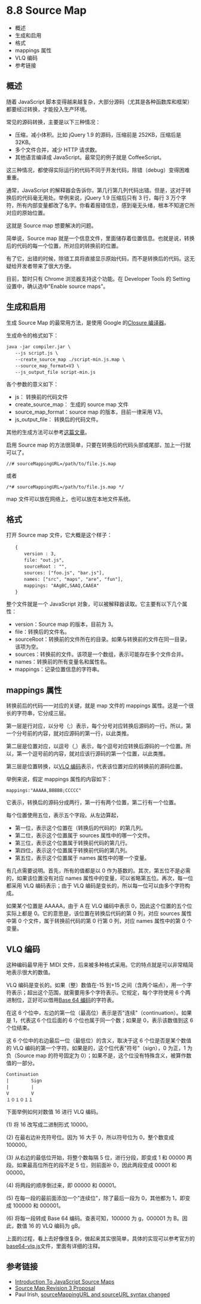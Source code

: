 # 8.8 Source Map

*   概述
*   生成和启用
*   格式
*   mappings 属性
*   VLQ 编码
*   参考链接

## 概述

随着 JavaScript 脚本变得越来越复杂，大部分源码（尤其是各种函数库和框架）都要经过转换，才能投入生产环境。

常见的源码转换，主要是以下三种情况：

*   压缩，减小体积。比如 jQuery 1.9 的源码，压缩前是 252KB，压缩后是 32KB。
*   多个文件合并，减少 HTTP 请求数。
*   其他语言编译成 JavaScript。最常见的例子就是 CoffeeScript。

这三种情况，都使得实际运行的代码不同于开发代码，除错（debug）变得困难重重。

通常，JavaScript 的解释器会告诉你，第几行第几列代码出错。但是，这对于转换后的代码毫无用处。举例来说，jQuery 1.9 压缩后只有 3 行，每行 3 万个字符，所有内部变量都改了名字。你看着报错信息，感到毫无头绪，根本不知道它所对应的原始位置。

这就是 Source map 想要解决的问题。

简单说，Source map 就是一个信息文件，里面储存着位置信息。也就是说，转换后的代码的每一个位置，所对应的转换前的位置。

有了它，出错的时候，除错工具将直接显示原始代码，而不是转换后的代码。这无疑给开发者带来了很大方便。

目前，暂时只有 Chrome 浏览器支持这个功能。在 Developer Tools 的 Setting 设置中，确认选中"Enable source maps"。

## 生成和启用

生成 Source Map 的最常用方法，是使用 Google 的[Closure 编译器](https://developers.google.com/closure/compiler/)。

生成命令的格式如下：

```
java -jar compiler.jar \ 
　　--js script.js \
　　--create_source_map ./script-min.js.map \
　　--source_map_format=V3 \
　　--js_output_file script-min.js
```

各个参数的意义如下：

*   js： 转换前的代码文件
*   create_source_map： 生成的 source map 文件
*   source_map_format：source map 的版本，目前一律采用 V3。
*   js_output_file： 转换后的代码文件。

其他的生成方法可以参考[这篇文章](http://net.tutsplus.com/tutorials/tools-and-tips/source-maps-101/)。

启用 Source map 的方法很简单，只要在转换后的代码头部或尾部，加上一行就可以了。

```
//# sourceMappingURL=/path/to/file.js.map
```

或者

```
/*# sourceMappingURL=/path/to/file.js.map */
```

map 文件可以放在网络上，也可以放在本地文件系统。

## 格式

打开 Source map 文件，它大概是这个样子：

```
　　{
　　　　version : 3,
　　　　file: "out.js",
　　　　sourceRoot : "",
　　　　sources: ["foo.js", "bar.js"],
　　　　names: ["src", "maps", "are", "fun"],
　　　　mappings: "AAgBC,SAAQ,CAAEA"
　　}
```

整个文件就是一个 JavaScript 对象，可以被解释器读取。它主要有以下几个属性：

*   version：Source map 的版本，目前为 3。
*   file：转换后的文件名。
*   sourceRoot：转换前的文件所在的目录。如果与转换前的文件在同一目录，该项为空。
*   sources：转换前的文件。该项是一个数组，表示可能存在多个文件合并。
*   names：转换前的所有变量名和属性名。
*   mappings：记录位置信息的字符串。

## mappings 属性

转换前后的代码一一对应的关键，就是 map 文件的 mappings 属性。这是一个很长的字符串，它分成三层。

第一层是行对应，以分号（;）表示，每个分号对应转换后源码的一行。所以，第一个分号前的内容，就对应源码的第一行，以此类推。

第二层是位置对应，以逗号（,）表示，每个逗号对应转换后源码的一个位置。所以，第一个逗号前的内容，就对应该行源码的第一个位置，以此类推。

第三层是位置转换，以[VLQ 编码](http://en.wikipedia.org/wiki/Variable-length_quantity)表示，代表该位置对应的转换前的源码位置。

举例来说，假定 mappings 属性的内容如下：

```
mappings:"AAAAA,BBBBB;CCCCC"
```

它表示，转换后的源码分成两行，第一行有两个位置，第二行有一个位置。

每个位置使用五位，表示五个字段。从左边算起，

*   第一位，表示这个位置在（转换后的代码的）的第几列。
*   第二位，表示这个位置属于 sources 属性中的哪一个文件。
*   第三位，表示这个位置属于转换前代码的第几行。
*   第四位，表示这个位置属于转换前代码的第几列。
*   第五位，表示这个位置属于 names 属性中的哪一个变量。

有几点需要说明。首先，所有的值都是以 0 作为基数的。其次，第五位不是必需的，如果该位置没有对应 names 属性中的变量，可以省略第五位。再次，每一位都采用 VLQ 编码表示；由于 VLQ 编码是变长的，所以每一位可以由多个字符构成。

如果某个位置是 AAAAA，由于 A 在 VLQ 编码中表示 0，因此这个位置的五个位实际上都是 0。它的意思是，该位置在转换后代码的第 0 列，对应 sources 属性中第 0 个文件，属于转换前代码的第 0 行第 0 列，对应 names 属性中的第 0 个变量。

## VLQ 编码

这种编码最早用于 MIDI 文件，后来被多种格式采用。它的特点就是可以非常精简地表示很大的数值。

VLQ 编码是变长的。如果（整）数值在-15 到+15 之间（含两个端点），用一个字符表示；超出这个范围，就需要用多个字符表示。它规定，每个字符使用 6 个两进制位，正好可以借用[Base 64 编码](http://en.wikipedia.org/wiki/Base_64)的字符表。

在这 6 个位中，左边的第一位（最高位）表示是否"连续"（continuation）。如果是 1，代表这６个位后面的 6 个位也属于同一个数；如果是 0，表示该数值到这 6 个位结束。

这 6 个位中的右边最后一位（最低位）的含义，取决于这 6 个位是否是某个数值的 VLQ 编码的第一个字符。如果是的，这个位代表"符号"（sign），0 为正，1 为负（Source map 的符号固定为 0）；如果不是，这个位没有特殊含义，被算作数值的一部分。

```
Continuation
|　　　　　Sign
|　　　　　|
V　　　　　V
１０１０１１
```

下面举例如何对数值 16 进行 VLQ 编码。

(1) 将 16 改写成二进制形式 10000。

(2) 在最右边补充符号位。因为 16 大于 0，所以符号位为 0，整个数变成 100000。

(3) 从右边的最低位开始，将整个数每隔 5 位，进行分段，即变成 1 和 00000 两段。如果最高位所在的段不足 5 位，则前面补 0，因此两段变成 00001 和 00000。

(4) 将两段的顺序倒过来，即 00000 和 00001。

(5) 在每一段的最前面添加一个"连续位"，除了最后一段为 0，其他都为 1，即变成 100000 和 000001。

(6) 将每一段转成 Base 64 编码。查表可知，100000 为 g，000001 为 B。因此，数值 16 的 VLQ 编码为 gB。

上面的过程，看上去好像很复杂，做起来其实很简单，具体的实现可以参考官方的[base64-vlq.js](https://github.com/mozilla/source-map/blob/master/lib/source-map/base64-vlq.js)文件，里面有详细的注释。

## 参考链接

*   [Introduction To JavaScript Source Maps](http://www.html5rocks.com/en/tutorials/developertools/sourcemaps/)
*   [Source Map Revision 3 Proposal](https://docs.google.com/document/d/1U1RGAehQwRypUTovF1KRlpiOFze0b-_2gc6fAH0KY0k/edit)
*   Paul Irish, [sourceMappingURL and sourceURL syntax changed](http://updates.html5rocks.com/2013/06/sourceMappingURL-and-sourceURL-syntax-changed)